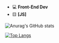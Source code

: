 - 💻 **Front-End Dev**
- 🟨 **[JS]**

![Anurag's GitHub stats](https://github-readme-stats.vercel.app/api?username=n-kev1n&show_icons=true&theme=tokyonight)

[![Top Langs](https://github-readme-stats.vercel.app/api/top-langs/?username=n-kev1n&layout=compact)](https://github.com/anuraghazra/github-readme-stats)
